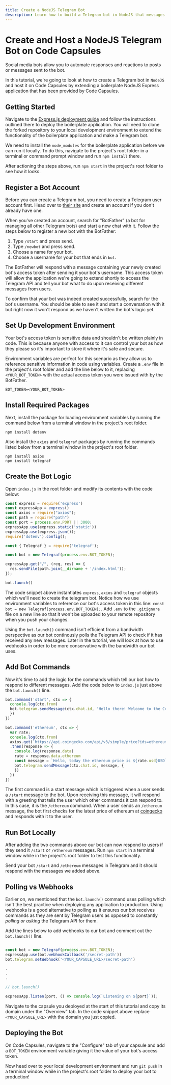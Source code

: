 ```yaml
---
title: Create a NodeJS Telegram Bot 
description: Learn how to build a Telegram bot in NodeJS that messages you current ethereum prices and host it on Code Capsules
---
```


# Create and Host a NodeJS Telegram Bot on Code Capsules

Social media bots allow you to automate responses and reactions to posts or messages sent to the bot.

In this tutorial, we're going to look at how to create a Telegram bot in `NodeJS` and host it on Code Capsules by extending a boilerplate NodeJS Express application that has been provided by Code Capsules. 

## Getting Started

Navigate to the [Express.js deployment guide](../deployment/how-to-deploy-express-application-to-production.md) and follow the instructions outlined there to deploy the boilerplate application. You will need to clone the forked repository to your local development environment to extend the functionality of the boilerplate application and make a Telegram bot. 

We need to install the `node_modules` for the boilerplate application before we can run it locally. To do this, navigate to the project's root folder in a terminal or command prompt window and run `npm install` there. 

After actioning the steps above, run `npm start` in the project's root folder to see how it looks.

## Register a Bot Account 

Before you can create a Telegram bot, you need to create a Telegram user account first. Head over to [their site](https://telegram.org/) and create an account if you don't already have one. 

When you've created an account, search for "BotFather" (a bot for managing all other Telegram bots) and start a new chat with it. Follow the steps below to register a new bot with the BotFather:

1. Type `/start` and press send.
2. Type `/newbot` and press send.
3. Choose a name for your bot.
4. Choose a username for your bot that ends in `bot`. 

The BotFather will respond with a message containing your newly created bot's access token after sending it your bot's username. This access token will allow the application we're going to extend shortly to access the Telegram API and tell your bot what to do upon receiving different messages from users. 

To confirm that your bot was indeed created successfully, search for the bot's username. You should be able to see it and start a conversation with it but right now it won't respond as we haven't written the bot's logic yet. 

## Set Up Development Environment

Your bot's access token is sensitive data and shouldn't be written plainly in code. This is because anyone with access to it can control your bot as how they please so it's important to store it where it's safe and secure.  

Environment variables are perfect for this scenario as they allow us to reference sensitive information in code using variables. Create a `.env` file in the project's root folder and add the line below to it, replacing `<YOUR_BOT_TOKEN>` with the actual access token you were issued with by the BotFather. 

```
BOT_TOKEN=<YOUR_BOT_TOKEN>
```

## Install Required Packages

Next, install the package for loading environment variables by running the command below from a terminal window in the project's root folder.

```
npm install dotenv
```

Also install the `axios` and `telegraf` packages by running the commands listed below from a terminal window in the project's root folder.

```
npm install axios
npm install telegraf
```

## Create the Bot Logic

Open `index.js` in the root folder and modify its contents with the code below:

```js
const express = require('express')
const expressApp = express()
const axios = require("axios");
const path = require("path")
const port = process.env.PORT || 3000;
expressApp.use(express.static('static'))
expressApp.use(express.json());
require('dotenv').config();

const { Telegraf } = require('telegraf');

const bot = new Telegraf(process.env.BOT_TOKEN);

expressApp.get("/", (req, res) => {
  res.sendFile(path.join(__dirname + '/index.html'));
});

bot.launch()
```

The code snippet above instantiates `express`, `axios` and `telegraf` objects which we'll need to create the telegram bot. Notice how we use environment variables to reference our bot's access token in this line: `const bot = new Telegraf(process.env.BOT_TOKEN);`. Add `.env` to the `.gitignore` file on a new line so that it won't be uploaded to your remote repository when you push your changes. 

Using the `bot.launch()` command isn't efficient from a bandwidth perspective as our bot continously polls the Telegram API to check if it has received any new messages. Later in the tutorial, we will look at how to use webhooks in order to be more conservative with the bandwidth our bot uses. 

## Add Bot Commands

Now it's time to add the logic for the commands which tell our bot how to respond to different messages. Add the code below to `index.js` just above the `bot.launch()` line. 

```js
bot.command('start', ctx => {
  console.log(ctx.from)
  bot.telegram.sendMessage(ctx.chat.id, 'Hello there! Welcome to the Code Capsules telegram bot.\nI respond to /ethereum. Please try it', {
  })
})

bot.command('ethereum', ctx => {
  var rate;
  console.log(ctx.from)
  axios.get(`https://api.coingecko.com/api/v3/simple/price?ids=ethereum&vs_currencies=usd`)
  .then(response => {
    console.log(response.data)
    rate = response.data.ethereum
    const message = `Hello, today the ethereum price is ${rate.usd}USD`
    bot.telegram.sendMessage(ctx.chat.id, message, {
    })
  })
})
```

The first command is a start message which is triggered when a user sends a `/start` message to the bot. Upon receiving this message, it will respond with a greeting that tells the user which other commands it can respond to. In this case, it is the `/ethereum` command. When a user sends an `/ethereum` message, the bot first checks for the latest price of ethereum at [coingecko](https://api.coingecko.com/api/v3/simple/price?ids=ethereum&vs_currencies=usd) and responds with it to the user. 

## Run Bot Locally

After adding the two commands above our bot can now respond to users if they send it `/start` or `/ethereum` messages. Run `npm start` in a terminal window while in the project's root folder to test this functionality. 

Send your bot `/start` and `/ethereum` messages in Telegram and it should respond with the messages we added above.

## Polling vs Webhooks

Earlier on, we mentioned that the `bot.launch()` command uses polling which isn't the best practice when deploying any application to production. Using webhooks is a good alternative to polling as it ensures our bot receives commands as they are sent by Telegram users as opposed to constantly *polling or asking* the Telegram API for them.

Add the lines below to add webhooks to our bot and comment out the `bot.launch()` line.

```js

const bot = new Telegraf(process.env.BOT_TOKEN);
expressApp.use(bot.webhookCallback('/secret-path'))
bot.telegram.setWebhook('<YOUR_CAPSULE_URL>/secret-path')

.
.
.

// bot.launch()

expressApp.listen(port, () => console.log(`Listening on ${port}`));
```

Navigate to the capsule you deployed at the start of this tutorial and copy its domain under the "Overview" tab. In the code snippet above replace `<YOUR_CAPSULE_URL>` with the domain you just copied.

## Deploying the Bot

On Code Capsules, navigate to the "Configure" tab of your capsule and add a `BOT_TOKEN` environment variable giving it the value of your bot's access token. 

Now head over to your local development environment and run `git push` in a terminal window while in the project's root folder to deploy your bot to production!